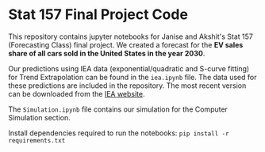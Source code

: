 # Stat 157 Final Project Code

This repository contains jupyter notebooks for Janise and Akshit's Stat 157 (Forecasting Class) final project.
We created a forecast for the **EV sales share of all cars sold in the United States in the year 2030**.

Our predictions using IEA data (exponential/quadratic and S-curve fitting) for Trend Extrapolation can be found in the `iea.ipynb` file.
The data used for these predictions are included in the repository.
The most recent version can be downloaded from the [IEA website](https://api.iea.org/evs/?parameter=EV%20sales%20share&mode=Cars&category=Historical&csv=true).

The `Simulation.ipynb` file contains our simulation for the Computer Simulation section.

Install dependencies required to run the notebooks:
`pip install -r requirements.txt`
